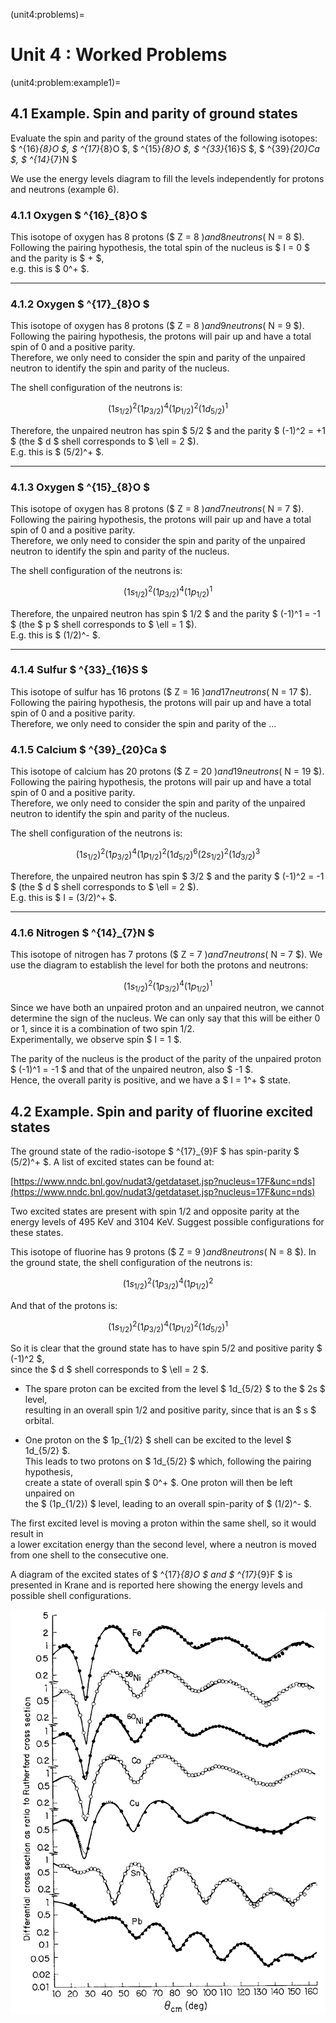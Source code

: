(unit4:problems)=
# Unit 4 : Worked Problems

(unit4:problem:example1)=
## 4.1 Example. Spin and parity of ground states

Evaluate the spin and parity of the ground states of the following isotopes:  
$ ^{16}_{8}O $, $ ^{17}_{8}O $, $ ^{15}_{8}O $, $ ^{33}_{16}S $, $ ^{39}_{20}Ca $, $ ^{14}_{7}N $  

We use the energy levels diagram to fill the levels independently for protons and neutrons (example 6).

### 4.1.1 **Oxygen** $ ^{16}_{8}O $

This isotope of oxygen has 8 protons ($ Z = 8 $) and 8 neutrons ($ N = 8 $). Following the pairing hypothesis, the total spin of the nucleus is $ I = 0 $ and the parity is $ + $,  
e.g. this is $ 0^+ $.

---

### 4.1.2 **Oxygen** $ ^{17}_{8}O $

This isotope of oxygen has 8 protons ($ Z = 8 $) and 9 neutrons ($ N = 9 $). Following the pairing hypothesis, the protons will pair up and have a total spin of 0 and a positive parity.  
Therefore, we only need to consider the spin and parity of the unpaired neutron to identify the spin and parity of the nucleus.

The shell configuration of the neutrons is:

$$
(1s_{1/2})^2 (1p_{3/2})^4 (1p_{1/2})^2 (1d_{5/2})^1
$$

Therefore, the unpaired neutron has spin $ 5/2 $ and the parity $ (-1)^2 = +1 $ (the $ d $ shell corresponds to $ \ell = 2 $).  
E.g. this is $ (5/2)^+ $.

---

### 4.1.3 **Oxygen** $ ^{15}_{8}O $

This isotope of oxygen has 8 protons ($ Z = 8 $) and 7 neutrons ($ N = 7 $). Following the pairing hypothesis, the protons will pair up and have a total spin of 0 and a positive parity.  
Therefore, we only need to consider the spin and parity of the unpaired neutron to identify the spin and parity of the nucleus.

The shell configuration of the neutrons is:

$$
(1s_{1/2})^2 (1p_{3/2})^4 (1p_{1/2})^1
$$

Therefore, the unpaired neutron has spin $ 1/2 $ and the parity $ (-1)^1 = -1 $ (the $ p $ shell corresponds to $ \ell = 1 $).  
E.g. this is $ (1/2)^- $.

---

### 4.1.4 **Sulfur** $ ^{33}_{16}S $

This isotope of sulfur has 16 protons ($ Z = 16 $) and 17 neutrons ($ N = 17 $). Following the pairing hypothesis, the protons will pair up and have a total spin of 0 and a positive parity.  
Therefore, we only need to consider the spin and parity of the ...

### 4.1.5 **Calcium** $ ^{39}_{20}Ca $

This isotope of calcium has 20 protons ($ Z = 20 $) and 19 neutrons ($ N = 19 $). Following the pairing hypothesis, the protons will pair up and have a total spin of 0 and a positive parity.  
Therefore, we only need to consider the spin and parity of the unpaired neutron to identify the spin and parity of the nucleus.

The shell configuration of the neutrons is:

$$
(1s_{1/2})^2 (1p_{3/2})^4 (1p_{1/2})^2 (1d_{5/2})^6 (2s_{1/2})^2 (1d_{3/2})^3
$$

Therefore, the unpaired neutron has spin $ 3/2 $ and the parity $ (-1)^2 = -1 $ (the $ d $ shell corresponds to $ \ell = 2 $).  
E.g. this is $ I = (3/2)^+ $.

---

### 4.1.6 **Nitrogen** $ ^{14}_{7}N $

This isotope of nitrogen has 7 protons ($ Z = 7 $) and 7 neutrons ($ N = 7 $). We use the diagram to establish the level for both the protons and neutrons:

$$
(1s_{1/2})^2 (1p_{3/2})^4 (1p_{1/2})^1
$$

Since we have both an unpaired proton and an unpaired neutron, we cannot determine the sign of the nucleus. We can only say that this will be either 0 or 1, since it is a combination of two spin 1/2.  
Experimentally, we observe spin $ I = 1 $.

The parity of the nucleus is the product of the parity of the unpaired proton $ (-1)^1 = -1 $ and that of the unpaired neutron, also $ -1 $.  
Hence, the overall parity is positive, and we have a $ I = 1^+ $ state.


## 4.2 Example. Spin and parity of fluorine excited states

The ground state of the radio-isotope $ ^{17}_{9}F $ has spin-parity $ (5/2)^+ $. A list of excited states can be found at:

[https://www.nndc.bnl.gov/nudat3/getdataset.jsp?nucleus=17F&unc=nds](https://www.nndc.bnl.gov/nudat3/getdataset.jsp?nucleus=17F&unc=nds)

Two excited states are present with spin 1/2 and opposite parity at the energy levels of 495 KeV and 3104 KeV. Suggest possible configurations for these states.

This isotope of fluorine has 9 protons ($ Z = 9 $) and 8 neutrons ($ N = 8 $). In the ground state, the shell configuration of the neutrons is:

$$
(1s_{1/2})^2 (1p_{3/2})^4 (1p_{1/2})^2
$$

And that of the protons is:

$$
(1s_{1/2})^2 (1p_{3/2})^4 (1p_{1/2})^2 (1d_{5/2})^1
$$

So it is clear that the ground state has to have spin 5/2 and positive parity $ (-1)^2 $,  
since the $ d $ shell corresponds to $ \ell = 2 $.

- The spare proton can be excited from the level $ 1d_{5/2} $ to the $ 2s $ level,  
  resulting in an overall spin 1/2 and positive parity, since that is an $ s $ orbital.

- One proton on the $ 1p_{1/2} $ shell can be excited to the level $ 1d_{5/2} $.  
  This leads to two protons on $ 1d_{5/2} $ which, following the pairing hypothesis,  
  create a state of overall spin $ 0^+ $. One proton will then be left unpaired on  
  the $ (1p_{1/2}) $ level, leading to an overall spin-parity of $ (1/2)^- $.

The first excited level is moving a proton within the same shell, so it would result in  
a lower excitation energy than the second level, where a neutron is moved from one shell to the consecutive one.

A diagram of the excited states of $ ^{17}_{8}O $ and $ ^{17}_{9}F $ is presented in Krane and is reported here showing the energy levels and possible shell configurations.

![Alt text](image-1.png)